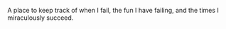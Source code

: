 A place to keep track of when I fail, the fun I have failing, and the times I miraculously succeed.
